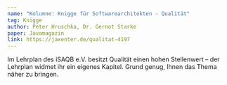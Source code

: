 ```yaml
---
name: "Kolumne: Knigge für Softwarearchitekten - Qualität"
tag: Knigge
author: Peter Hruschka, Dr. Gernot Starke
paper: Javamagazin
link: https://jaxenter.de/qualitat-4197
---
```

Im Lehrplan des iSAQB e.V. besitzt Qualität einen hohen Stellenwert – 
der Lehrplan widmet ihr ein eigenes Kapitel. Grund genug, Ihnen das Thema näher zu bringen.